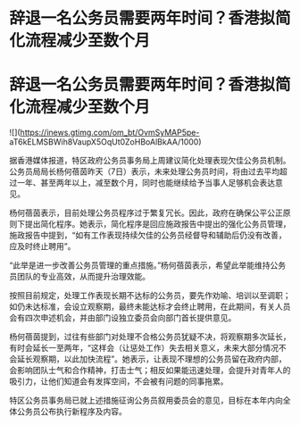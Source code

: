 # ​辞退一名公务员需要两年时间？香港拟简化流程减少至数个月

# ​辞退一名公务员需要两年时间？香港拟简化流程减少至数个月

![](https://inews.gtimg.com/om_bt/OvmSyMAP5pe-
aT6kELMSBWih8VaupX5OqUt0ZoHBoAlBkAA/1000)

据香港媒体报道，特区政府公务员事务局上周建议简化处理表现欠佳公务员机制。公务员局局长杨何蓓茵昨天（7日）表示，未来处理公务员时间，将由过去平均超过一年、甚至两年以上，减至数个月，同时也能继续给予当事人足够机会表达意见。

杨何蓓茵表示，目前处理公务员程序过于繁复冗长。因此，政府在确保公平公正原则下提出简化程序。她表示，简化程序是回应施政报告中提出的强化公务员管理，施政报告中提到，“如有工作表现持续欠佳的公务员经督导和辅助后仍没有改善，应及时终止聘用”。

“此举是进一步改善公务员管理的重点措施。”杨何蓓茵表示，希望此举能维持公务员团队的专业高效，从而提升治理效能。

按照目前规定，处理工作表现长期不达标的公务员，要先作劝喻、培训以至调职；如仍未达标准，会设立观察期，最终未能达标才会终止聘用，在此期间，有关人员会有四次申述机会，并由部门设独立委员会向部门首长提供意见。

杨何蓓茵提到，过往有些部门对处理不合格公务员犹疑不决，将观察期多次延长，有时会延长一至两年，“这样会（让惩处工作）失去相关意义，未来大部分情况不会延长观察期，以此加快流程”。她表示，让表现不理想的公务员留在政府内部，会影响团队士气和合作精神，打击士气；相反如果能迅速处理，会提升对青年人的吸引力，让他们知道会有发挥空间，不会被有问题的同事拖累。

特区公务员事务局已就上述措施征询公务员叙用委员会的意见，目标在本年内向全体公务员公布执行新程序及内容。

